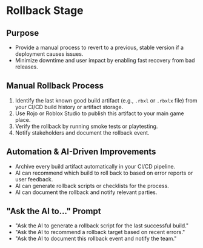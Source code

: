 # Rollback Stage

## Purpose
- Provide a manual process to revert to a previous, stable version if a deployment causes issues.
- Minimize downtime and user impact by enabling fast recovery from bad releases.

## Manual Rollback Process
1. Identify the last known good build artifact (e.g., `.rbxl` or `.rbxlx` file) from your CI/CD build history or artifact storage.
2. Use Rojo or Roblox Studio to publish this artifact to your main game place.
3. Verify the rollback by running smoke tests or playtesting.
4. Notify stakeholders and document the rollback event.

## Automation & AI-Driven Improvements
- Archive every build artifact automatically in your CI/CD pipeline.
- AI can recommend which build to roll back to based on error reports or user feedback.
- AI can generate rollback scripts or checklists for the process.
- AI can document the rollback and notify relevant parties.

## "Ask the AI to..." Prompt
- "Ask the AI to generate a rollback script for the last successful build."
- "Ask the AI to recommend a rollback target based on recent errors."
- "Ask the AI to document this rollback event and notify the team." 